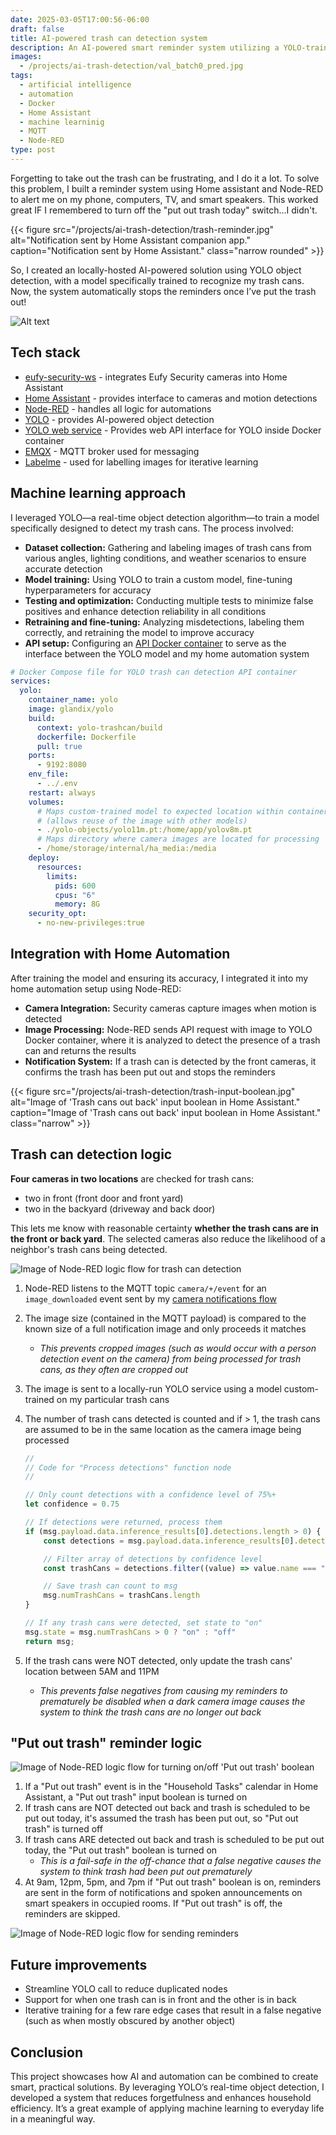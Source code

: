 ```yaml
---
date: 2025-03-05T17:00:56-06:00
draft: false
title: AI-powered trash can detection system
description: An AI-powered smart reminder system utilizing a YOLO-trained object detection model to identify trash cans in security camera footage, allowing for intelligent reminders for taking out the trash that adjust to real-world conditions.
images:
  - /projects/ai-trash-detection/val_batch0_pred.jpg
tags:
  - artificial intelligence
  - automation
  - Docker
  - Home Assistant
  - machine learninig
  - MQTT
  - Node-RED
type: post
---
```

Forgetting to take out the trash can be frustrating, and I do it a lot. To solve this problem, I built a reminder system using Home assistant and Node-RED to alert me on my phone, computers, TV, and smart speakers. This worked great IF I remembered to turn off the "put out trash today" switch...I didn't.

{{< figure src="/projects/ai-trash-detection/trash-reminder.jpg" alt="Notification sent by Home Assistant companion app." caption="Notification sent by Home Assistant." class="narrow rounded" >}}

So, I created an locally-hosted AI-powered solution using YOLO object detection, with a model specifically trained to recognize my trash cans. Now, the system automatically stops the reminders once I’ve put the trash out!

![Alt text](val_batch0_pred.jpg)

## Tech stack

- [eufy-security-ws](https://github.com/bropat/eufy-security-ws) - integrates Eufy Security cameras into Home Assistant
- [Home Assistant](https://www.home-assistant.io) - provides interface to cameras and motion detections
- [Node-RED](https://www.nodered.org) - handles all logic for automations
- [YOLO](https://www.ultralytics.com/yolo) - provides AI-powered object detection
- [YOLO web service](https://github.com/JavierMtz5/YOLOv8-docker.git) - Provides web API interface for YOLO inside Docker container
- [EMQX](https://www.emqx.com) - MQTT broker used for messaging
- [Labelme](https://labelme.io/) - used for labelling images for iterative learning

## Machine learning approach

I leveraged YOLO—a real-time object detection algorithm—to train a model specifically designed to detect my trash cans. The process involved:

- **Dataset collection:** Gathering and labeling images of trash cans from various angles, lighting conditions, and weather scenarios to ensure accurate detection
- **Model training:** Using YOLO to train a custom model, fine-tuning hyperparameters for accuracy
- **Testing and optimization:** Conducting multiple tests to minimize false positives and enhance detection reliability in all conditions
- **Retraining and fine-tuning:** Analyzing misdetections, labeling them correctly, and retraining the model to improve accuracy
- **API setup:** Configuring an [API Docker container](https://github.com/JavierMtz5/YOLOv8-docker) to serve as the interface between the YOLO model and my home automation system

```yaml
# Docker Compose file for YOLO trash can detection API container
services:
  yolo:
    container_name: yolo
    image: glandix/yolo
    build:
      context: yolo-trashcan/build
      dockerfile: Dockerfile
      pull: true
    ports:
      - 9192:8080
    env_file:
      - ../.env
    restart: always
    volumes:
      # Maps custom-trained model to expected location within container
      # (allows reuse of the image with other models)
      - ./yolo-objects/yolo11m.pt:/home/app/yolov8m.pt
      # Maps directory where camera images are located for processing
      - /home/storage/internal/ha_media:/media
    deploy:
      resources:
        limits:
          pids: 600
          cpus: "6"
          memory: 8G
    security_opt:
      - no-new-privileges:true
```

## Integration with Home Automation

After training the model and ensuring its accuracy, I integrated it into my home automation setup using Node-RED:

- **Camera Integration:** Security cameras capture images when motion is detected
- **Image Processing:** Node-RED sends API request with image to YOLO Docker container, where it is analyzed to detect the presence of a trash can and returns the results
- **Notification System:** If a trash can is detected by the front cameras, it confirms the trash has been put out and stops the reminders

{{< figure src="/projects/ai-trash-detection/trash-input-boolean.jpg" alt="Image of 'Trash cans out back' input boolean in Home Assistant." caption="Image of 'Trash cans out back' input boolean in Home Assistant." class="narrow" >}}

## Trash can detection logic

**Four cameras in two locations** are checked for trash cans:

- two in front (front door and front yard)
- two in the backyard (driveway and back door)

This lets me know with reasonable certainty **whether the trash cans are in the front or back yard**. The selected cameras also reduce the likelihood of a neighbor's trash cans being detected.

![Image of Node-RED logic flow for trash can detection](detect-trash-cans-logic.jpg)

1. Node-RED listens to the MQTT topic `camera/+/event` for an `image_downloaded` event sent by my [camera notifications flow](../event-driven-camera-notifications/#2-image-change-monitoring-and-download)
2. The image size (contained in the MQTT payload) is compared to the known size of a full notification image and only proceeds it matches
    - *This prevents cropped images (such as would occur with a person detection event on the camera) from being processed for trash cans, as they often are cropped out*
3. The image is sent to a locally-run YOLO service using a model custom-trained on my particular trash cans
4. The number of trash cans detected is counted and if > 1, the trash cans are assumed to be in the same location as the camera image being processed

    ```js
    //
    // Code for "Process detections" function node
    //

    // Only count detections with a confidence level of 75%+
    let confidence = 0.75

    // If detections were returned, process them
    if (msg.payload.data.inference_results[0].detections.length > 0) {
        const detections = msg.payload.data.inference_results[0].detections

        // Filter array of detections by confidence level
        const trashCans = detections.filter((value) => value.name === "trash can" && value.confidence > confidence)

        // Save trash can count to msg
        msg.numTrashCans = trashCans.length
    }

    // If any trash cans were detected, set state to "on"
    msg.state = msg.numTrashCans > 0 ? "on" : "off"
    return msg;
    ```

5. If the trash cans were NOT detected, only update the trash cans' location between 5AM and 11PM
    - *This prevents false negatives from causing my reminders to prematurely be disabled when a dark camera image causes the system to think the trash cans are no longer out back*

## "Put out trash" reminder logic

![Image of Node-RED logic flow for turning on/off 'Put out trash' boolean](turn-on-off-take-out-trash.jpg)

1. If a "Put out trash" event is in the "Household Tasks" calendar in Home Assistant, a "Put out trash" input boolean is turned on
2. If trash cans are NOT detected out back and trash is scheduled to be put out today, it's assumed the trash has been put out, so "Put out trash" is turned off
3. If trash cans ARE detected out back and trash is scheduled to be put out today, the "Put out trash" boolean is turned on
    - *This is a fail-safe in the off-chance that a false negative causes the system to think trash had been put out prematurely*
4. At 9am, 12pm, 5pm, and 7pm if "Put out trash" boolean is on, reminders are sent in the form of notifications and spoken announcements on smart speakers in occupied rooms. If "Put out trash" is off, the reminders are skipped.

![Image of Node-RED logic flow for sending reminders](put-out-trash-reminders.jpg)

## Future improvements

- Streamline YOLO call to reduce duplicated nodes
- Support for when one trash can is in front and the other is in back
- Iterative training for a few rare edge cases that result in a false negative (such as when mostly obscured by another object)

## Conclusion

This project showcases how AI and automation can be combined to create smart, practical solutions. By leveraging YOLO’s real-time object detection, I developed a system that reduces forgetfulness and enhances household efficiency. It’s a great example of applying machine learning to everyday life in a meaningful way.
